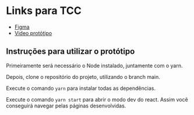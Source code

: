 # Links para TCC

* [Figma](https://www.figma.com/file/lyE1jcK4cadHlNOp3V86Ns/TCC---SGP?node-id=0%3A1)
* [Video protótipo](https://github.com/murilosr/sgp-frontend/blob/main/TCC/video-prototipo.mp4)

## Instruções para utilizar o protótipo

Primeiramente será necessário o Node instalado, juntamente com o yarn.

Depois, clone o repositório do projeto, utilizando o branch main.

Execute o comando ```yarn``` para instalar todas as dependências.

Execute o comando ```yarn start``` para abrir o modo dev do react. Assim você conseguirá navegar pelas páginas desenvolvidas.